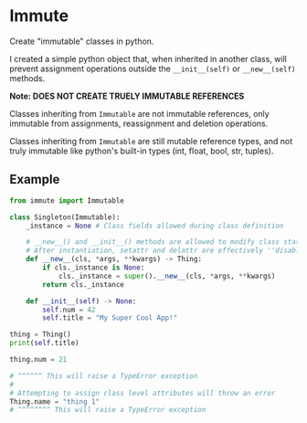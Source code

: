 # Immute

Create "immutable" classes in python.

I created a simple python object that, when inherited in another class, will prevent assignment operations outside the `__init__(self)` or `__new__(self)` methods.

**Note: DOES NOT CREATE TRUELY IMMUTABLE REFERENCES**

Classes inheriting from `Immutable` are not immutable references, only immutable from assignments, reassignment and deletion operations.

Classes inheriting from `Immutable` are still mutable reference types, and not truly immutable like python's built-in types (int, float, bool, str, tuples).

## Example

```python
from immute import Immutable

class Singleton(Immutable):
    _instance = None # Class fields allowed during class definition

    # __new__() and __init__() methods are allowed to modify class state.
    # After instantiation, setattr and delattr are effectively ''disabled'
    def __new__(cls, *args, **kwargs) -> Thing:
        if cls._instance is None:
            cls._instance = super().__new__(cls, *args, **kwargs)
        return cls._instance

    def __init__(self) -> None:
        self.num = 42
        self.title = "My Super Cool App!"

thing = Thing()
print(self.title)

thing.num = 21

# ^^^^^^ This will raise a TypeError exception
#
# Attempting to assign class level attributes will throw an error
Thing.name = "thing 1"
# ^^^^^^^^ This will raise a TypeError exception
```
